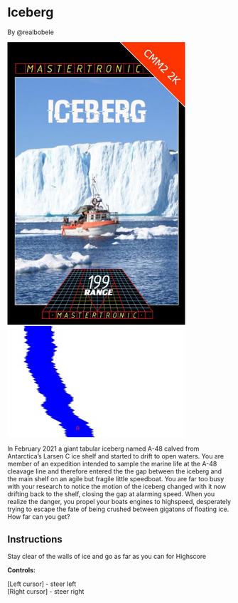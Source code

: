 # Iceberg

By @realbobele

<img src="Iceberg-Cover.jpg" width="400" title="Iceberg cover">
<img src="Iceberg.png" width="400" title="Iceberg screenshot">

In February 2021 a giant tabular iceberg named A-48 calved from Antarctica’s Larsen C ice shelf and started to drift to open waters. You are member of an expedition intended to sample the marine life at the A-48 cleavage line and therefore entered the the gap between the iceberg and the main shelf on an agile but fragile little speedboat. You are far too busy with your research to notice the motion of the iceberg changed with it now drifting back to the shelf, closing the gap at alarming speed. When you realize the danger, you propel your boats engines to highspeed, desperately trying to escape the fate of being crushed between gigatons of floating ice. How far can you get?

## Instructions

Stay clear of the walls of ice and go as far as you can for Highscore

**Controls:**

  [Left cursor] - steer left  
  [Right cursor] - steer right
